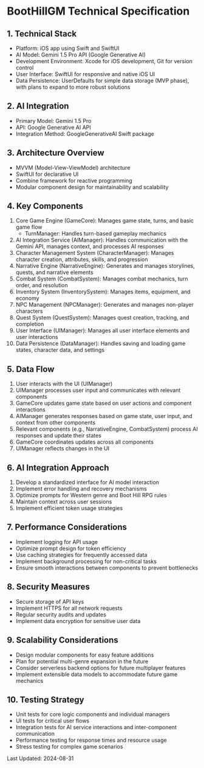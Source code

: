 # BootHillGM Technical Specification

## 1. Technical Stack
- Platform: iOS app using Swift and SwiftUI
- AI Model: Gemini 1.5 Pro API (Google Generative AI)
- Development Environment: Xcode for iOS development, Git for version control
- User Interface: SwiftUI for responsive and native iOS UI
- Data Persistence: UserDefaults for simple data storage (MVP phase), with plans to expand to more robust solutions

## 2. AI Integration
- Primary Model: Gemini 1.5 Pro
- API: Google Generative AI API
- Integration Method: GoogleGenerativeAI Swift package

## 3. Architecture Overview
- MVVM (Model-View-ViewModel) architecture
- SwiftUI for declarative UI
- Combine framework for reactive programming
- Modular component design for maintainability and scalability

## 4. Key Components
1. Core Game Engine (GameCore): Manages game state, turns, and basic game flow
   - TurnManager: Handles turn-based gameplay mechanics
2. AI Integration Service (AIManager): Handles communication with the Gemini API, manages context, and processes AI responses
3. Character Management System (CharacterManager): Manages character creation, attributes, skills, and progression
4. Narrative Engine (NarrativeEngine): Generates and manages storylines, quests, and narrative elements
5. Combat System (CombatSystem): Manages combat mechanics, turn order, and resolution
6. Inventory System (InventorySystem): Manages items, equipment, and economy
7. NPC Management (NPCManager): Generates and manages non-player characters
8. Quest System (QuestSystem): Manages quest creation, tracking, and completion
9. User Interface (UIManager): Manages all user interface elements and user interactions
10. Data Persistence (DataManager): Handles saving and loading game states, character data, and settings

## 5. Data Flow
1. User interacts with the UI (UIManager)
2. UIManager processes user input and communicates with relevant components
3. GameCore updates game state based on user actions and component interactions
4. AIManager generates responses based on game state, user input, and context from other components
5. Relevant components (e.g., NarrativeEngine, CombatSystem) process AI responses and update their states
6. GameCore coordinates updates across all components
7. UIManager reflects changes in the UI

## 6. AI Integration Approach
1. Develop a standardized interface for AI model interaction
2. Implement error handling and recovery mechanisms
3. Optimize prompts for Western genre and Boot Hill RPG rules
4. Maintain context across user sessions
5. Implement efficient token usage strategies

## 7. Performance Considerations
- Implement logging for API usage
- Optimize prompt design for token efficiency
- Use caching strategies for frequently accessed data
- Implement background processing for non-critical tasks
- Ensure smooth interactions between components to prevent bottlenecks

## 8. Security Measures
- Secure storage of API keys
- Implement HTTPS for all network requests
- Regular security audits and updates
- Implement data encryption for sensitive user data

## 9. Scalability Considerations
- Design modular components for easy feature additions
- Plan for potential multi-genre expansion in the future
- Consider serverless backend options for future multiplayer features
- Implement extensible data models to accommodate future game mechanics

## 10. Testing Strategy
- Unit tests for core logic components and individual managers
- UI tests for critical user flows
- Integration tests for AI service interactions and inter-component communication
- Performance testing for response times and resource usage
- Stress testing for complex game scenarios

Last Updated: 2024-08-31
